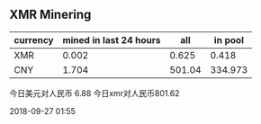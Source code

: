 ## XMR Minering

|currency|mined in last 24 hours|all|in pool|
|---|---|---|---|
|XMR|0.002|0.625|0.418|
|CNY|1.704|501.04|334.973|

今日美元对人民币 6.88	今日xmr对人民币801.62


2018-09-27 01:55